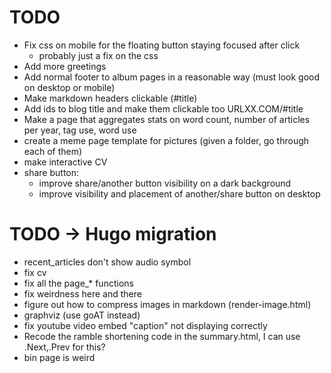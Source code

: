 # TODO

- Fix css on mobile for the floating button staying focused after click
    - probably just a fix on the css
- Add more greetings
- Add normal footer to album pages in a reasonable way (must look good on desktop or mobile)
- Make markdown headers clickable (#title)
- Add ids to blog title and make them clickable too URLXX.COM/#title
- Make a page that aggregates stats on word count, number of articles per year, tag use, word use
- create a meme page template for pictures (given a folder, go through each of them)
- make interactive CV
- share button:
    - improve share/another button visibility on a dark background
    - improve visibility and placement of another/share button on desktop

# TODO -> Hugo migration
- recent_articles don't show audio symbol
- fix cv
- fix all the page_* functions
- fix weirdness here and there
- figure out how to compress images in markdown (render-image.html)
- graphviz (use goAT instead)
- fix youtube video embed "caption" not displaying correctly
- Recode the ramble shortening code in the summary.html, I can use .Next,.Prev for this?
- bin page is weird
